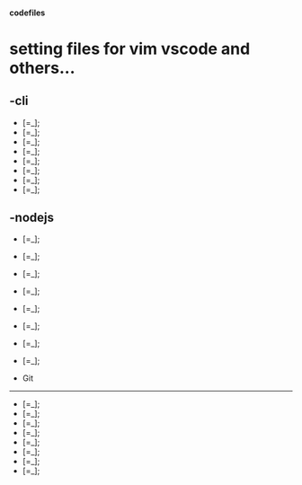 #### codefiles
setting files for vim vscode and others...
===

-cli
---
- []() [=_];
- []() [=_];
- []() [=_];
- []() [=_];
- []() [=_];
- []() [=_];
- []() [=_];
- []() [=_];

-nodejs
---
- []() [=_];
- []() [=_];
- []() [=_];
- []() [=_];
- []() [=_];
- []() [=_];
- []() [=_];
- []() [=_];

- Git
---
- []() [=_];
- []() [=_];
- []() [=_];
- []() [=_];
- []() [=_];
- []() [=_];
- []() [=_];
- []() [=_];


